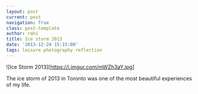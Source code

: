 ```yaml
---
layout: post
current: post
navigation: True
class: post-template
author: rahi
title: Ice storm 2013
date: '2013-12-24 15:15:00'
tags: leisure photography reflection
---
```


![Ice Storm 2013][https://i.imgur.com/mWZh3aY.jpg]

The ice storm of 2013 in Toronto was one of the most beautiful experiences of my life.
